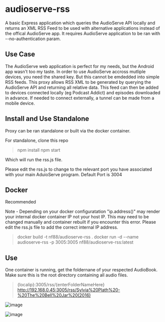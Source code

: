 # audioserve-rss

A basic Express application which queries the AudioServe API locally and returns an XML RSS Feed to be used with alternative applications instead of the offical AudioServe app. It requires AudioServe application to be ran with --no-authentication param.

## Use Case

The AudioServe web application is perfect for my needs, but the Android app wasn't too my taste. In order to use AudioServe accross mutliple devices, you need the shared key. But this cannot be emdedded into simple RSS feeds. This proxy allows RSS XML to be generated by querying the AudioServe API and returning all relative data. This feed can then be added to devices connected locally (eg Podcast Addict) and episodes downloaded in advance. If needed to connect externally, a tunnel can be made from a mobile device.

## Install and Use Standalone

Proxy can be ran standalone or built via the docker container.

For standalone, clone this repo

> npm install
> npm start
 
Which will run the rss.js file.

Please edit the rss.js to change to the relevant port you have associated with your main AduioServe program. Default Port is 3004

## Docker

Recommended

Note - Depending on your docker configuratation "ip.address()" may render your internal docker container IP not your host IP. This may need to be changed manually and container rebuilt if you encounter this error. Please edit the rss.js file to add the correct internal IP address.

> docker build -t nf88/audioserve-rss .
> docker run -d --name audioserve-rss -p 3005:3005 nf88/audioserve-rss:latest 

## Use

One container is running, get the foldernane of your respected AudioBook. Make sure this is the root directory containing all audio files.

> {localip}:3005/rss/{enterFolderNameHere}
> http://192.168.0.45:3005/rss/Sylvia%20Plath%20-%20The%20Bell%20Jar%20(2016)

![image](https://user-images.githubusercontent.com/19550724/110541064-26cefa00-811f-11eb-951a-a15cae5419aa.png)

![image](https://user-images.githubusercontent.com/19550724/110541232-5f6ed380-811f-11eb-8a37-bec4cc77da8a.png)


